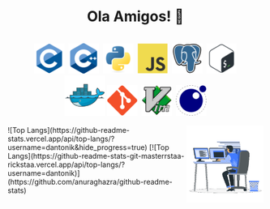 <h1 align="center" width="100%">Ola Amigos! 👋</h1>
</br>
<div align="center">
	<img src="https://github.com/devicons/devicon/blob/master/icons/c/c-original.svg" title="C" alt="C" width="60" height="60"/>&nbsp;
	<img src="https://github.com/devicons/devicon/blob/master/icons/cplusplus/cplusplus-original.svg" title="CPP" alt="CPP" width="60" height="60"/>&nbsp;
	<img src="https://github.com/devicons/devicon/blob/master/icons/python/python-original.svg" title="Python" alt="Python" width="60" height="60"/>&nbsp;
	<img src="https://github.com/devicons/devicon/blob/master/icons/javascript/javascript-original.svg" title="JavaScript" alt="JavaScript" width="60" height="60"/>&nbsp;
	<img src="https://github.com/devicons/devicon/blob/master/icons/postgresql/postgresql-original.svg" title="PostgreSQL" alt="PostgreSQL" width="60" height="60"/>&nbsp;
	<img src="https://github.com/devicons/devicon/blob/master/icons/bash/bash-original.svg" title="Bash" alt="Bash" width="60" height="60"/>
	</br>
	<img src="https://github.com/devicons/devicon/blob/master/icons/docker/docker-original.svg" title="Docker" alt="Docker" width="80" height="80"/>
	<img src="https://github.com/devicons/devicon/blob/master/icons/git/git-original.svg" title="Git" alt="Git" width="60" height="60"/>&nbsp;
	<img src="https://github.com/devicons/devicon/blob/master/icons/vim/vim-original.svg" title="Vim" alt="Vim" width="60" height="60"/>&nbsp;
	<img src="https://github.com/devicons/devicon/blob/master/icons/lua/lua-original.svg" title="Lua" alt="Lua" width="60" height="60"/>
</div>

</br>
<img align="right" src="https://github.com/dantonik/dantonik/blob/main/images/coding.gif?raw=true" width=30%>
![Top Langs](https://github-readme-stats.vercel.app/api/top-langs/?username=dantonik&hide_progress=true)
[![Top Langs](https://github-readme-stats-git-masterrstaa-rickstaa.vercel.app/api/top-langs/?username=dantonik)](https://github.com/anuraghazra/github-readme-stats)
<!--
<div align="center">
	<img src="https://github-readme-stats.vercel.app/api/top-langs/?username=dantonik&theme=blue-green" title="MostUsedProgrammingLanguages" **alt="programminglanguages"/>
</div>

<img src="https://github.com/devicons/devicon/blob/master/icons/c/c-original.svg" title="C" alt="C" width="60" height="60"/>&nbsp;
<p align="center" width="100%">
  <img src="https://github-readme-stats.vercel.app/api/top-langs/?username=dantonik&layout=compact">
</p>
<p align="center" width="100%">
  <img src="https://komarev.com/ghpvc/?username=dantonik&color=blue">
</p>
-->

<!--
✨

[![Top Langs](https://github-readme-stats.vercel.app/api/top-langs/?username=dantonik&layout=compact)](https://github.com/anuraghazra/github-readme-stats)

<p align="center" width="100%">
Here are some ideas to get you started:
![Your Repository's Stats](https://github-readme-stats.vercel.app/api/top-langs/?username=dantonik&theme=blue-green)
- 🔭 I’m currently working on ...
- 🌱 I’m currently learning ...
- 👯 I’m looking to collaborate on ...
- 🤔 I’m looking for help with ...
- 💬 Ask me about ...
- 📫 How to reach me: ...
- 😄 Pronouns: ...
- ⚡ Fun fact: ...
-->
